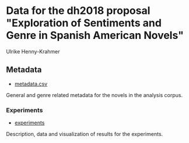 Data for the dh2018 proposal "Exploration of Sentiments and Genre in Spanish American Novels"
==============================================

Ulrike Henny-Krahmer

## Metadata
* [metadata.csv](metadata.csv)

General and genre related metadata for the novels in the analysis corpus.


### Experiments
* [experiments](experiments)

Description, data and visualization of results for the experiments.
